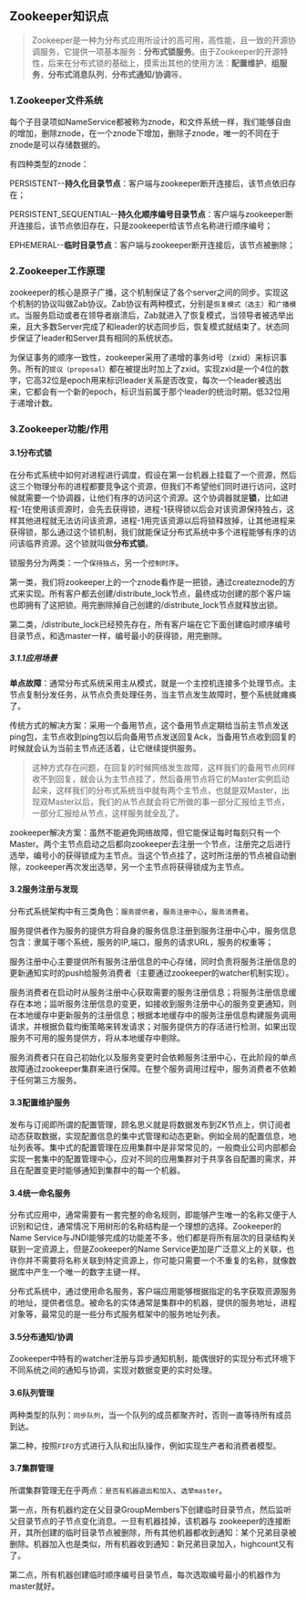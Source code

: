 ## Zookeeper知识点

> Zookeeper是一种为分布式应用所设计的高可用，高性能，且一致的开源协调服务，它提供一项基本服务：**分布式锁服务**。由于Zookeeper的开源特性，后来在分布式锁的基础上，摸索出其他的使用方法：**配置维护**，**组服务**，**分布式消息队列**，**分布式通知/协调**等。

### 1.Zookeeper文件系统

每个子目录项如NameService都被称为znode，和文件系统一样，我们能够自由的增加，删除znode，在一个znode下增加，删除子znode，唯一的不同在于znode是可以存储数据的。

有四种类型的znode：

PERSISTENT--**持久化目录节点**：客户端与zookeeper断开连接后，该节点依旧存在；

PERSISTENT_SEQUENTIAL--**持久化顺序编号目录节点**：客户端与zookeeper断开连接后，该节点依旧存在，只是zookeeper给该节点名称进行顺序编号；

EPHEMERAL--**临时目录节点**：客户端与zookeeper断开连接后，该节点被删除；

### 2.Zookeeper工作原理

zookeeper的核心是原子广播，这个机制保证了各个server之间的同步。实现这个机制的协议叫做Zab协议。Zab协议有两种模式，分别是`恢复模式（选主）`和`广播模式`。当服务启动或者在领导者崩溃后，Zab就进入了恢复模式，当领导者被选举出来，且大多数Server完成了和leader的状态同步后，恢复模式就结束了。状态同步保证了leader和Server具有相同的系统状态。

为保证事务的顺序一致性，zookeeper采用了递增的事务id号（zxid）来标识事务。所有的`提议（proposal）`都在被提出时加上了zxid。实现zxid是一个4位的数字，它高32位是epoch用来标识leader关系是否改变，每次一个leader被选出来，它都会有一个新的epoch，标识当前属于那个leader的统治时期。低32位用于递增计数。

### 3.Zookeeper功能/作用

#### 3.1分布式锁

在分布式系统中如何对进程进行调度，假设在第一台机器上挂载了一个资源，然后这三个物理分布的进程都要竞争这个资源，但我们不希望他们同时进行访问，这时候就需要一个协调器，让他们有序的访问这个资源。这个协调器就是**锁**，比如进程-1在使用该资源时，会先去获得锁，进程-1获得锁以后会对该资源保持独占，这样其他进程就无法访问该资源，进程-1用完该资源以后将锁释放掉，让其他进程来获得锁，那么通过这个锁机制，我们就能保证分布式系统中多个进程能够有序的访问该临界资源。这个锁就叫做**分布式锁**。

锁服务分为两类：一个`保持独占`，另一个`控制时序`。

第一类，我们将zookeeper上的一个znode看作是一把锁，通过createznode的方式来实现。所有客户都去创建/distribute_lock节点，最终成功创建的那个客户端也即拥有了这把锁。用完删除掉自己创建的/distribute_lock节点就释放出锁。

第二类，/distribute_lock已经预先存在，所有客户端在它下面创建临时顺序编号目录节点，和选master一样，编号最小的获得锁，用完删除。

##### 3.1.1应用场景

**单点故障**：通常分布式系统采用主从模式，就是一个主控机连接多个处理节点。主节点复制分发任务，从节点负责处理任务，当主节点发生故障时，整个系统就瘫痪了。

传统方式的解决方案：采用一个备用节点，这个备用节点定期给当前主节点发送ping包，主节点收到ping包以后向备用节点发送回复Ack，当备用节点收到回复的时候就会认为当前主节点还活着，让它继续提供服务。

> 这种方式存在问题，在回复的时候网络发生故障，这样我们的备用节点同样收不到回复，就会认为主节点挂了，然后备用节点将它的Master实例启动起来，这样我们的分布式系统当中就有两个主节点，也就是双Master，出现双Master以后，我们的从节点就会将它所做的事一部分汇报给主节点，一部分汇报给从节点，这样服务就全乱了。

zookeeper解决方案：虽然不能避免网络故障，但它能保证每时每刻只有一个Master。两个主节点启动之后都向zookeeper去注册一个节点，注册完之后进行选举，编号小的获得锁成为主节点。当这个节点挂了，这时所注册的节点被自动删除，zookeeper再次发出选举，另一个主节点将获得锁成为主节点。

#### 3.2服务注册与发现

分布式系统架构中有三类角色：`服务提供者`，`服务注册中心`，`服务消费者`。

服务提供者作为服务的提供方将自身的服务信息注册到服务注册中心中，服务信息包含：隶属于哪个系统，服务的IP,端口，服务的请求URL，服务的权重等；

服务注册中心主要提供所有服务注册信息的中心存储，同时负责将服务注册信息的更新通知实时的push给服务消费者（主要通过zookeeper的watcher机制实现）。

服务消费者在启动时从服务注册中心获取需要的服务注册信息；将服务注册信息缓存在本地；监听服务注册信息的变更，如接收到服务注册中心的服务变更通知，则在本地缓存中更新服务的注册信息；根据本地缓存中的服务注册信息构建服务调用请求，并根据负载均衡策略来转发请求；对服务提供方的存活进行检测，如果出现服务不可用的服务提供方，将从本地缓存中剔除。

服务消费者只在自己初始化以及服务变更时会依赖服务注册中心，在此阶段的单点故障通过zookeeper集群来进行保障。在整个服务调用过程中，服务消费者不依赖于任何第三方服务。

#### 3.3配置维护服务

发布与订阅即所谓的配置管理，顾名思义就是将数据发布到ZK节点上，供订阅者动态获取数据，实现配置信息的集中式管理和动态更新。例如全局的配置信息，地址列表等。集中式的配置管理在应用集群中是非常常见的，一般商业公司内部都会实现一套集中的配置管理中心，应对不同的应用集群对于共享各自配置的需求，并且在配置变更时能够通知到集群中的每一个机器。

#### 3.4统一命名服务

分布式应用中，通常需要有一套完整的命名规则，即能够产生唯一的名称又便于人识别和记住，通常情况下用树形的名称结构是一个理想的选择。Zookeeper的Name Service与JNDI能够完成的功能差不多，他们都是将所有层次的目录结构关联到一定资源上，但是Zookeeper的Name Service更加是广泛意义上的关联，也许你并不需要将名称关联到特定资源上，你可能只需要一个不重复的名称，就像数据库中产生一个唯一的数字主键一样。

分布式系统中，通过使用命名服务，客户端应用能够根据指定的名字获取资源服务的地址，提供者信息。被命名的实体通常是集群中的机器，提供的服务地址，进程对象等，最常见的是一些分布式服务框架中的服务地址列表。

#### 3.5分布通知/协调

Zookeeper中特有的watcher注册与异步通知机制，能偶很好的实现分布式环境下不同系统之间的通知与协调，实现对数据变更的实时处理。

#### 3.6队列管理

两种类型的队列：`同步队列`，当一个队列的成员都聚齐时，否则一直等待所有成员到达。

第二种，按照`FIFO`方式进行入队和出队操作，例如实现生产者和消费者模型。

#### 3.7集群管理

所谓集群管理无在乎两点：`是否有机器退出和加入`、`选举master`。 

第一点，所有机器约定在父目录GroupMembers下创建临时目录节点，然后监听父目录节点的子节点变化消息。一旦有机器挂掉，该机器与 zookeeper的连接断开，其所创建的临时目录节点被删除，所有其他机器都收到通知：某个兄弟目录被删除。机器加入也是类似，所有机器收到通知：新兄弟目录加入，highcount又有了。

第二点，所有机器创建临时顺序编号目录节点，每次选取编号最小的机器作为master就好。